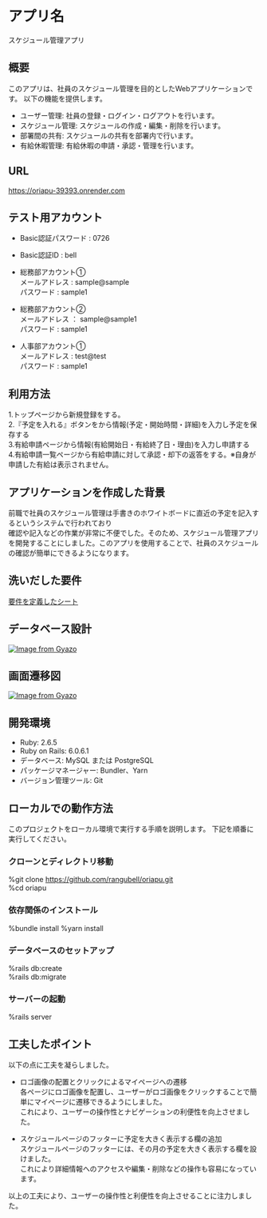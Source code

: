 # アプリ名

スケジュール管理アプリ

## 概要

このアプリは、社員のスケジュール管理を目的としたWebアプリケーションです。
以下の機能を提供します。

- ユーザー管理: 社員の登録・ログイン・ログアウトを行います。
- スケジュール管理: スケジュールの作成・編集・削除を行います。
- 部署間の共有: スケジュールの共有を部署内で行います。
- 有給休暇管理: 有給休暇の申請・承認・管理を行います。

## URL
https://oriapu-39393.onrender.com

## テスト用アカウント
- Basic認証パスワード : 0726  
- Basic認証ID : bell  

- 総務部アカウント①  
メールアドレス : sample@sample  
パスワード : sample1

- 総務部アカウント②  
メールアドレス ： sample@sample1  
パスワード : sample1  

- 人事部アカウント①  
メールアドレス : test@test  
パスワード : sample1

## 利用方法
1.トップページから新規登録をする。  
2.『予定を入れる』ボタンをから情報(予定・開始時間・詳細)を入力し予定を保存する  
3.有給申請ページから情報(有給開始日・有給終了日・理由)を入力し申請する  
4.有給申請一覧ページから有給申請に対して承認・却下の返答をする。※自身が申請した有給は表示されません。

## アプリケーションを作成した背景
前職で社員のスケジュール管理は手書きのホワイトボードに直近の予定を記入するというシステムで行われており  
確認や記入などの作業が非常に不便でした。そのため、スケジュール管理アプリを開発することにしました。このアプリを使用することで、社員のスケジュールの確認が簡単にできるようになります。

## 洗いだした要件
[要件を定義したシート](https://docs.google.com/spreadsheets/d/1d2BwpnPHdmJBTnB1xTj-eQoIGGTLjjCpBmRvzppnB1E/edit#gid=982722306)

## データベース設計
[![Image from Gyazo](https://i.gyazo.com/38dc6f187d1c7f79bed63206b6761205.png)](https://gyazo.com/38dc6f187d1c7f79bed63206b6761205)

## 画面遷移図
[![Image from Gyazo](https://i.gyazo.com/f7ef81f2480e9fa3dc439c6bc31c2bec.png)](https://gyazo.com/f7ef81f2480e9fa3dc439c6bc31c2bec)

## 開発環境
- Ruby: 2.6.5
- Ruby on Rails: 6.0.6.1
- データベース: MySQL または PostgreSQL
- パッケージマネージャー: Bundler、Yarn
- バージョン管理ツール: Git
## ローカルでの動作方法

このプロジェクトをローカル環境で実行する手順を説明します。
下記を順番に実行してください。  

### クローンとディレクトリ移動
%git clone https://github.com/rangubell/oriapu.git  
%cd oriapu  

### 依存関係のインストール
%bundle install
%yarn install  

### データベースのセットアップ
%rails db:create  
%rails db:migrate  

### サーバーの起動
%rails server  

## 工夫したポイント

以下の点に工夫を凝らしました。

- ロゴ画像の配置とクリックによるマイページへの遷移  
各ページにロゴ画像を配置し、ユーザーがロゴ画像をクリックすることで簡単にマイページに遷移できるようにしました。  
これにより、ユーザーの操作性とナビゲーションの利便性を向上させました。

- スケジュールページのフッターに予定を大きく表示する欄の追加  
 スケジュールページのフッターには、その月の予定を大きく表示する欄を設けました。   
 これにより詳細情報へのアクセスや編集・削除などの操作も容易になっています。

以上の工夫により、ユーザーの操作性と利便性を向上させることに注力しました。